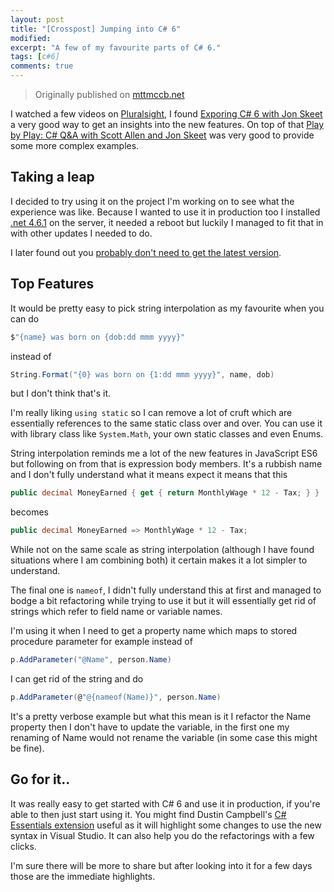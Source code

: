 ```yaml
---
layout: post
title: "[Crosspost] Jumping into C# 6"
modified:
excerpt: "A few of my favourite parts of C# 6."
tags: [c#6]
comments: true
---
```


> Originally published on [mttmccb.net](http://mttmccb.net/blog/2016/jumping-into-c-6)

I watched a few videos on [Pluralsight][0], I found [Exporing C# 6 with Jon Skeet][1] a very good way to get an insights into the new features. On top of that [Play by Play: C# Q&A with Scott Allen and Jon Skeet][2] was very good to provide some more complex examples.

## Taking a leap

I decided to try using it on the project I'm working on to see what the experience was like. Because I wanted to use it in production too I installed [.net 4.6.1][3] on the server, it needed a reboot but luckily I managed to fit that in with other updates I needed to do.

I later found out you [probably don't need to get the latest version][4].

## Top Features

It would be pretty easy to pick string interpolation as my favourite when you can do

[0]: http://pluralsight.com
[1]: http://www.pluralsight.com/courses/csharp-with-jon-skeet
[2]: http://www.pluralsight.com/courses/play-by-play-csharp-q-and-a-with-scott-allen-and-jon-skeet
[3]: https://www.microsoft.com/en-gb/download/details.aspx?id=48130
[4]: http://stackoverflow.com/questions/28921701/does-c-sharp-6-0-work-for-net-4-0

```c#
$"{name} was born on {dob:dd mmm yyyy}"
```

instead of

```c#
String.Format("{0} was born on {1:dd mmm yyyy}", name, dob)
```

but I don't think that's it.

I'm really liking `using static` so I can remove a lot of cruft which are essentially references to the same static class over and over. You can use it with library class like `System.Math`, your own static classes and even Enums.

String interpolation reminds me a lot of the new features in JavaScript ES6 but following on from that is expression body members. It's a rubbish name and I don't fully understand what it means expect it means that this

```c#
public decimal MoneyEarned { get { return MonthlyWage * 12 - Tax; } }
```

becomes

```c#
public decimal MoneyEarned => MonthlyWage * 12 - Tax;
```

While not on the same scale as string interpolation (although I have found situations where I am combining both) it certain makes it a lot simpler to understand.

The final one is `nameof`, I didn't fully understand this at first and managed to bodge a bit refactoring while trying to use it but it will essentially get rid of strings which refer to field name or variable names.

I'm using it when I need to get a property name which maps to stored procedure parameter for example instead of 

```c#
p.AddParameter("@Name", person.Name)
```

I can get rid of the string and do

```c#
p.AddParameter(@"@{nameof(Name)}", person.Name)
```

It's a pretty verbose example but what this mean is it I refactor the Name property then I don't have to update the variable, in the first one my renaming of Name would not rename the variable (in some case this might be fine).

## Go for it..

It was really easy to get started with C# 6 and use it in production, if you're able to then just start using it. You might find Dustin Campbell's [C# Essentials extension][5] useful as it will highlight some changes to use the new syntax in Visual Studio. It can also help you do the refactorings with a few clicks.

I'm sure there will be more to share but after looking into it for a few days those are the immediate highlights.

[5]: https://visualstudiogallery.msdn.microsoft.com/a4445ad0-f97c-41f9-a148-eae225dcc8a5